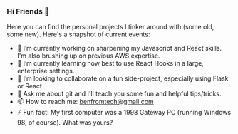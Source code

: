 ### Hi Friends 👋

<!--
**benhurley/benhurley** is a ✨ _special_ ✨ repository because its `README.md` (this file) appears on your GitHub profile. 
-->

Here you can find the personal projects I tinker around with (some old, some new). Here's a snapshot of current events:

- 🔭 I’m currently working on sharpening my Javascript and React skills. I'm also brushing up on previous AWS expertise. 
- 🌱 I’m currently learning how best to use React Hooks in a large, enterprise settings. 
- 👯 I’m looking to collaborate on a fun side-project, especially using Flask or React. 
- 💬 Ask me about git and I'll teach you some fun and helpful tips/tricks.
- 📫 How to reach me: benfromtech@gmail.com
- ⚡ Fun fact: My first computer was a 1998 Gateway PC (running Windows 98, of course). What was yours? 

